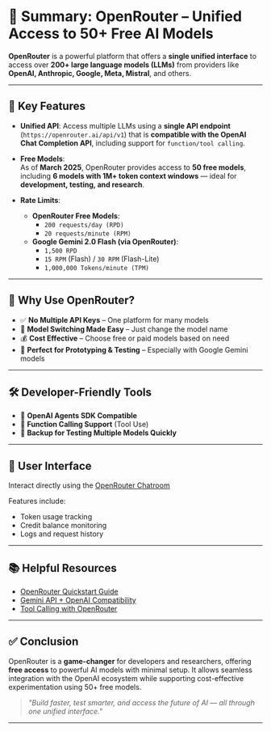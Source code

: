 # 📄 Summary: OpenRouter – Unified Access to 50+ Free AI Models

**OpenRouter** is a powerful platform that offers a **single unified interface** to access over **200+ large language models (LLMs)** from providers like **OpenAI, Anthropic, Google, Meta, Mistral**, and others.

---

## 🚀 Key Features

- **Unified API**: Access multiple LLMs using a **single API endpoint** (`https://openrouter.ai/api/v1`) that is **compatible with the OpenAI Chat Completion API**, including support for `function/tool calling`.

- **Free Models**:  
  As of **March 2025**, OpenRouter provides access to **50 free models**, including **6 models with 1M+ token context windows** — ideal for **development, testing, and research**.

- **Rate Limits**:
  - **OpenRouter Free Models**:
    - `200 requests/day (RPD)`
    - `20 requests/minute (RPM)`
  - **Google Gemini 2.0 Flash (via OpenRouter)**:
    - `1,500 RPD`
    - `15 RPM` (Flash) / `30 RPM` (Flash-Lite)
    - `1,000,000 Tokens/minute (TPM)`

---

## 🧠 Why Use OpenRouter?

- ✅ **No Multiple API Keys** – One platform for many models  
- 🔄 **Model Switching Made Easy** – Just change the model name  
- 💰 **Cost Effective** – Choose free or paid models based on need  
- 🧪 **Perfect for Prototyping & Testing** – Especially with Google Gemini models

---

## 🛠 Developer-Friendly Tools

- 🧩 **OpenAI Agents SDK Compatible**  
- 🔧 **Function Calling Support** (Tool Use)  
- 🔁 **Backup for Testing Multiple Models Quickly**

---

## 💬 User Interface

Interact directly using the [OpenRouter Chatroom](https://openrouter.ai/chat)  

Features include:
- Token usage tracking  
- Credit balance monitoring  
- Logs and request history

---

## 📚 Helpful Resources

- [OpenRouter Quickstart Guide](https://openrouter.ai/docs/quickstart)  
- [Gemini API + OpenAI Compatibility](https://ai.google.dev/gemini-api/docs/openai)  
- [Tool Calling with OpenRouter](https://openrouter.ai/docs/tools)

---

## ✅ Conclusion

OpenRouter is a **game-changer** for developers and researchers, offering **free access** to powerful AI models with minimal setup. It allows seamless integration with the OpenAI ecosystem while supporting cost-effective experimentation using 50+ free models.

> _"Build faster, test smarter, and access the future of AI — all through one unified interface."_

---
